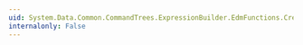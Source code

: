 ```yaml
---
uid: System.Data.Common.CommandTrees.ExpressionBuilder.EdmFunctions.CreateDateTime(System.Data.Common.CommandTrees.DbExpression,System.Data.Common.CommandTrees.DbExpression,System.Data.Common.CommandTrees.DbExpression,System.Data.Common.CommandTrees.DbExpression,System.Data.Common.CommandTrees.DbExpression,System.Data.Common.CommandTrees.DbExpression)
internalonly: False
---
```

